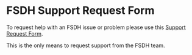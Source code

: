 # FSDH Support Request Form

To request help with an FSDH issue or problem please use this [Support Request Form](https://forms.office.com/pages/responsepage.aspx?id=lMFb0L-U1kquLh2w8uOPXhksOXzZ73RCp9fVTz4vTU5UNTc1U00yNVUxWVg4SkJGMFVHN1RCTTdQRS4u). 

This is the only means to request support from the FSDH team.

